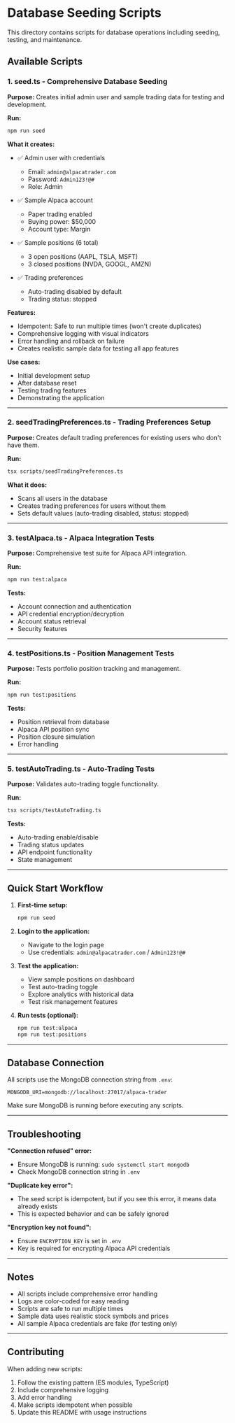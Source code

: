 # Database Seeding Scripts

This directory contains scripts for database operations including seeding, testing, and maintenance.

## Available Scripts

### 1. seed.ts - Comprehensive Database Seeding

**Purpose:** Creates initial admin user and sample trading data for testing and development.

**Run:**
```bash
npm run seed
```

**What it creates:**
- ✅ Admin user with credentials
  - Email: `admin@alpacatrader.com`
  - Password: `Admin123!@#`
  - Role: Admin

- ✅ Sample Alpaca account
  - Paper trading enabled
  - Buying power: $50,000
  - Account type: Margin

- ✅ Sample positions (6 total)
  - 3 open positions (AAPL, TSLA, MSFT)
  - 3 closed positions (NVDA, GOOGL, AMZN)

- ✅ Trading preferences
  - Auto-trading disabled by default
  - Trading status: stopped

**Features:**
- Idempotent: Safe to run multiple times (won't create duplicates)
- Comprehensive logging with visual indicators
- Error handling and rollback on failure
- Creates realistic sample data for testing all app features

**Use cases:**
- Initial development setup
- After database reset
- Testing trading features
- Demonstrating the application

---

### 2. seedTradingPreferences.ts - Trading Preferences Setup

**Purpose:** Creates default trading preferences for existing users who don't have them.

**Run:**
```bash
tsx scripts/seedTradingPreferences.ts
```

**What it does:**
- Scans all users in the database
- Creates trading preferences for users without them
- Sets default values (auto-trading disabled, status: stopped)

---

### 3. testAlpaca.ts - Alpaca Integration Tests

**Purpose:** Comprehensive test suite for Alpaca API integration.

**Run:**
```bash
npm run test:alpaca
```

**Tests:**
- Account connection and authentication
- API credential encryption/decryption
- Account status retrieval
- Security features

---

### 4. testPositions.ts - Position Management Tests

**Purpose:** Tests portfolio position tracking and management.

**Run:**
```bash
npm run test:positions
```

**Tests:**
- Position retrieval from database
- Alpaca API position sync
- Position closure simulation
- Error handling

---

### 5. testAutoTrading.ts - Auto-Trading Tests

**Purpose:** Validates auto-trading toggle functionality.

**Run:**
```bash
tsx scripts/testAutoTrading.ts
```

**Tests:**
- Auto-trading enable/disable
- Trading status updates
- API endpoint functionality
- State management

---

## Quick Start Workflow

1. **First-time setup:**
   ```bash
   npm run seed
   ```

2. **Login to the application:**
   - Navigate to the login page
   - Use credentials: `admin@alpacatrader.com` / `Admin123!@#`

3. **Test the application:**
   - View sample positions on dashboard
   - Test auto-trading toggle
   - Explore analytics with historical data
   - Test risk management features

4. **Run tests (optional):**
   ```bash
   npm run test:alpaca
   npm run test:positions
   ```

---

## Database Connection

All scripts use the MongoDB connection string from `.env`:
```
MONGODB_URI=mongodb://localhost:27017/alpaca-trader
```

Make sure MongoDB is running before executing any scripts.

---

## Troubleshooting

**"Connection refused" error:**
- Ensure MongoDB is running: `sudo systemctl start mongodb`
- Check MongoDB connection string in `.env`

**"Duplicate key error":**
- The seed script is idempotent, but if you see this error, it means data already exists
- This is expected behavior and can be safely ignored

**"Encryption key not found":**
- Ensure `ENCRYPTION_KEY` is set in `.env`
- Key is required for encrypting Alpaca API credentials

---

## Notes

- All scripts include comprehensive error handling
- Logs are color-coded for easy reading
- Scripts are safe to run multiple times
- Sample data uses realistic stock symbols and prices
- All sample Alpaca credentials are fake (for testing only)

---

## Contributing

When adding new scripts:
1. Follow the existing pattern (ES modules, TypeScript)
2. Include comprehensive logging
3. Add error handling
4. Make scripts idempotent when possible
5. Update this README with usage instructions
